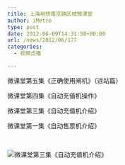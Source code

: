 ```yaml
---
title: 上海地铁南京路区域微课堂
author: iMetro
type: post
date: 2012-06-09T14:31:58+00:00
url: /news/2012/06/177
categories:
  - 视频点播

---
```

微课堂第五集《正确使用闸机》（进站篇）  


微课堂第四集《自动充值机操作》  


微课堂第三集《自动充值机介绍》  


微课堂第一集《自动售票机介绍》  


&nbsp;

![微课堂第三集《自动充值机介绍》][1]

 [1]: http://i3.tdimg.com/141/326/332/p.jpg